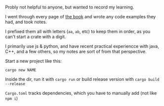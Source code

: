  Probly not helpful to anyone, but wanted to record my learning.

I went through every page of [the book](https://doc.rust-lang.org/book/) and wrote any code examples they had, and took notes.

I prefixed them all with letters (`aa`, `ab`, etc) to keep them in order, as you can't start a crate with a digit.

I primarily use js & python, and have recent practical experiencce with java, C++, and a few others, so my notes are sort of from that perspective.

Start a new project like this:

```
cargo new NAME
```

Inside the dir, run it with `cargo run` or build release version with `cargo build --release`

`Cargo.toml` tracks dependencies, which you have to manually add (not like `npm i`)
